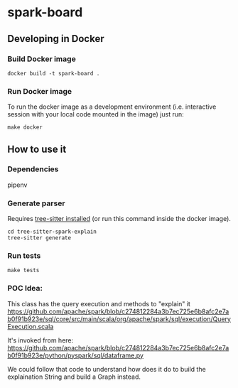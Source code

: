 # spark-board

## Developing in Docker

### Build Docker image

```shell
docker build -t spark-board .
```

### Run Docker image

To run the docker image as a development environment (i.e. interactive session with your local code mounted in the image) just run:

```shell
make docker
```

## How to use it

### Dependencies
pipenv

### Generate parser

Requires [tree-sitter installed](https://tree-sitter.github.io/tree-sitter/creating-parsers#dependencies) (or run this command inside the docker image).

```shell
cd tree-sitter-spark-explain
tree-sitter generate
```

### Run tests
```shell
make tests
```

### POC Idea:
This class has the query execution and methods to "explain" it
https://github.com/apache/spark/blob/c274812284a3b7ec725e6b8afc2e7ab0f91b923e/sql/core/src/main/scala/org/apache/spark/sql/execution/QueryExecution.scala

It's invoked from here:
https://github.com/apache/spark/blob/c274812284a3b7ec725e6b8afc2e7ab0f91b923e/python/pyspark/sql/dataframe.py

We could follow that code to understand how does it do to build the explaination String and build a Graph instead.
